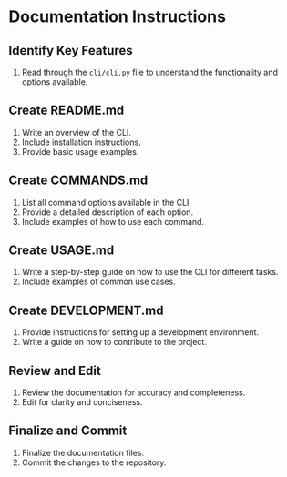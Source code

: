 # Documentation Instructions

## Identify Key Features
1. Read through the `cli/cli.py` file to understand the functionality and options available.

## Create README.md
1. Write an overview of the CLI.
2. Include installation instructions.
3. Provide basic usage examples.

## Create COMMANDS.md
1. List all command options available in the CLI.
2. Provide a detailed description of each option.
3. Include examples of how to use each command.

## Create USAGE.md
1. Write a step-by-step guide on how to use the CLI for different tasks.
2. Include examples of common use cases.

## Create DEVELOPMENT.md
1. Provide instructions for setting up a development environment.
2. Write a guide on how to contribute to the project.

## Review and Edit
1. Review the documentation for accuracy and completeness.
2. Edit for clarity and conciseness.

## Finalize and Commit
1. Finalize the documentation files.
2. Commit the changes to the repository.
